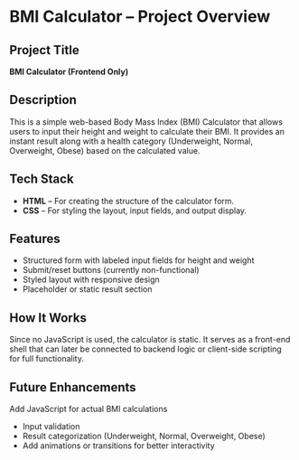 # BMI Calculator – Project Overview

## Project Title
**BMI Calculator (Frontend Only)**

## Description
This is a simple web-based Body Mass Index (BMI) Calculator that allows users to input their height and weight to calculate their BMI. It provides an instant result along with a health category (Underweight, Normal, Overweight, Obese) based on the calculated value.

## Tech Stack
- **HTML** – For creating the structure of the calculator form.
- **CSS** – For styling the layout, input fields, and output display.

## Features
- Structured form with labeled input fields for height and weight
- Submit/reset buttons (currently non-functional)
- Styled layout with responsive design
- Placeholder or static result section

## How It Works
Since no JavaScript is used, the calculator is static. It serves as a front-end shell that can later be connected to backend logic or client-side scripting for full functionality.

## Future Enhancements
 Add JavaScript for actual BMI calculations
- Input validation
- Result categorization (Underweight, Normal, Overweight, Obese)
- Add animations or transitions for better interactivity